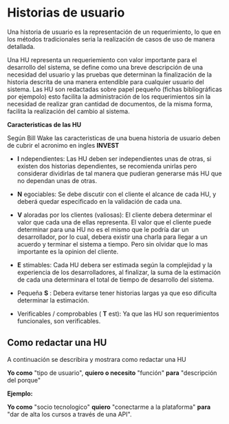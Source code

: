 # Historias de usuario

Una historia de usuario es la representación de un requerimiento, lo que en los métodos tradicionales seria la realización de casos de uso de manera detallada.

Una HU representa un requeriemiento con valor importante para el desarrollo del sistema, se define como una breve descripción de una necesidad del usuario y las pruebas que determinan la finalización de la historia descrita de una manera entendible para cualquier usuario del sistema. Las HU son redactadas sobre papel pequeño (fichas bibliográficas por ejempolo) esto facilita la administración de los requerimientos sin la necesidad de realizar gran cantidad de documentos, de la misma forma, facilita la realización del cambio al sistema.

__Caracteristicas de las HU__

Según Bill Wake las caracteristicas de una buena historia de usuario deben de cubrir el acronimo en ingles __INVEST__

* __I__ ndependientes: Las HU deben ser independientes unas de otras, si existen dos historias dependientes, se recomienda unirlas pero considerar dividirlas de tal manera que pudieran generarse más HU que no dependan unas de otras.

* __N__ egociables: Se debe discutir con el cliente el alcance de cada HU, y deberá quedar especificado en la validación de cada una.

* __V__ aloradas por los clientes (valiosas): El cliente debera determinar el valor que cada una de ellas representa. El valor que el cliente puede determinar para una HU no es el mismo que le podría dar un desarrollador, por lo cual, debera existir una charla para llegar a un acuerdo y terminar el sistema a tiempo. Pero sin olvidar que lo mas importante es la opinion del cliente.

* __E__ stimables: Cada HU debera ser estimada según la complejidad y la experiencia de los desarrolladores, al finalizar, la suma de la estimación de cada una determinara el total de tiempo de desarrollo del sistema.

* Pequeña __S__ : Debera evitarse tener historias largas ya que eso dificulta determinar la estimación.

* Verificables / comprobables ( __T__ est): Ya que las HU son requerimientos funcionales, son verificables. 

## Como redactar una HU

A continuación se describira y mostrara como redactar una HU

__Yo como__ "tipo de usuario", __quiero o necesito__ "función" __para__ "descripción del porque"

__Ejemplo:__

__Yo como__ "socio tecnologico" __quiero__ "conectarme a la plataforma" __para__ "dar de alta los cursos a través de una API".

